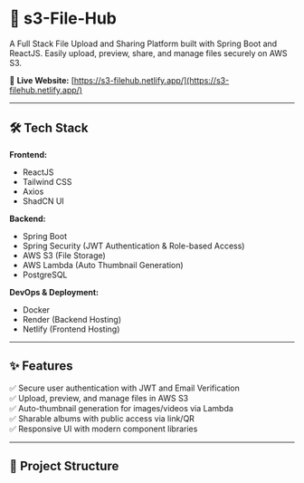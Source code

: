 # 📁 s3-File-Hub

A Full Stack File Upload and Sharing Platform built with Spring Boot and ReactJS. Easily upload, preview, share, and manage files securely on AWS S3.

🚀 **Live Website:** [https://s3-filehub.netlify.app/](https://s3-filehub.netlify.app/)  

---

## 🛠 Tech Stack

**Frontend:**  
- ReactJS  
- Tailwind CSS  
- Axios  
- ShadCN UI  

**Backend:**  
- Spring Boot  
- Spring Security (JWT Authentication & Role-based Access)  
- AWS S3 (File Storage)  
- AWS Lambda (Auto Thumbnail Generation)  
- PostgreSQL  

**DevOps & Deployment:**  
- Docker  
- Render (Backend Hosting)  
- Netlify (Frontend Hosting)  

---

## ✨ Features

✅ Secure user authentication with JWT and Email Verification  
✅ Upload, preview, and manage files in AWS S3  
✅ Auto-thumbnail generation for images/videos via Lambda  
✅ Sharable albums with public access via link/QR  
✅ Responsive UI with modern component libraries  

---

## 📂 Project Structure

